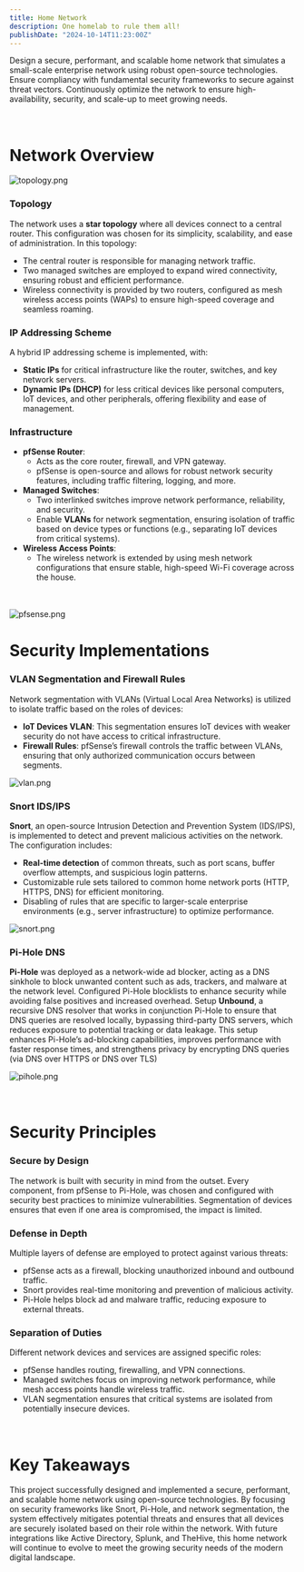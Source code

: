 ```yaml
---
title: Home Network
description: One homelab to rule them all!
publishDate: "2024-10-14T11:23:00Z"
---
```


Design a secure, performant, and scalable home network that simulates a small-scale enterprise network using robust open-source technologies. Ensure compliancy with fundamental security frameworks to secure against threat vectors. Continuously optimize the network to ensure high-availability, security, and scale-up to meet growing needs. <br><br><br>

# Network Overview

![topology.png](./topology.png)

### Topology

The network uses a **star topology** where all devices connect to a central router. This configuration was chosen for its simplicity, scalability, and ease of administration. In this topology:

- The central router is responsible for managing network traffic.
- Two managed switches are employed to expand wired connectivity, ensuring robust and efficient performance.
- Wireless connectivity is provided by two routers, configured as mesh wireless access points (WAPs) to ensure high-speed coverage and seamless roaming.

### IP Addressing Scheme

A hybrid IP addressing scheme is implemented, with:

- **Static IPs** for critical infrastructure like the router, switches, and key network servers.
- **Dynamic IPs (DHCP)** for less critical devices like personal computers, IoT devices, and other peripherals, offering flexibility and ease of management.

### Infrastructure

- **pfSense Router**:
    - Acts as the core router, firewall, and VPN gateway.
    - pfSense is open-source and allows for robust network security features, including traffic filtering, logging, and more.
- **Managed Switches**:
    - Two interlinked switches improve network performance, reliability, and security.
    - Enable **VLANs** for network segmentation, ensuring isolation of traffic based on device types or functions (e.g., separating IoT devices from critical systems).
- **Wireless Access Points**:
    - The wireless network is extended by using mesh network configurations that ensure stable, high-speed Wi-Fi coverage across the house. <br><br><br>

![pfsense.png](./pfsense.png)

# Security Implementations

### **VLAN Segmentation and Firewall Rules**

Network segmentation with VLANs (Virtual Local Area Networks) is utilized to isolate traffic based on the roles of devices:

- **IoT Devices VLAN**: This segmentation ensures IoT devices with weaker security do not have access to critical infrastructure.
- **Firewall Rules**: pfSense’s firewall controls the traffic between VLANs, ensuring that only authorized communication occurs between segments.

![vlan.png](./vlan.png)

### Snort IDS/IPS

**Snort**, an open-source Intrusion Detection and Prevention System (IDS/IPS), is implemented to detect and prevent malicious activities on the network. The configuration includes:

- **Real-time detection** of common threats, such as port scans, buffer overflow attempts, and suspicious login patterns.
- Customizable rule sets tailored to common home network ports (HTTP, HTTPS, DNS) for efficient monitoring.
- Disabling of rules that are specific to larger-scale enterprise environments (e.g., server infrastructure) to optimize performance.

![snort.png](./snort.png)

### Pi-Hole DNS

**Pi-Hole** was deployed as a network-wide ad blocker, acting as a DNS sinkhole to block unwanted content such as ads, trackers, and malware at the network level. Configured Pi-Hole blocklists to enhance security while avoiding false positives and increased overhead. Setup **Unbound**, a recursive DNS resolver that works in conjunction Pi-Hole to ensure that DNS queries are resolved locally, bypassing third-party DNS servers, which reduces exposure to potential tracking or data leakage. This setup enhances Pi-Hole’s ad-blocking capabilities, improves performance with faster response times, and strengthens privacy by encrypting DNS queries (via DNS over HTTPS or DNS over TLS)

![pihole.png](./pihole.png) <br><br><br>

# Security Principles

### **Secure by Design**

The network is built with security in mind from the outset. Every component, from pfSense to Pi-Hole, was chosen and configured with security best practices to minimize vulnerabilities. Segmentation of devices ensures that even if one area is compromised, the impact is limited.

### **Defense in Depth**

Multiple layers of defense are employed to protect against various threats:

- pfSense acts as a firewall, blocking unauthorized inbound and outbound traffic.
- Snort provides real-time monitoring and prevention of malicious activity.
- Pi-Hole helps block ad and malware traffic, reducing exposure to external threats.

### **Separation of Duties**

Different network devices and services are assigned specific roles:

- pfSense handles routing, firewalling, and VPN connections.
- Managed switches focus on improving network performance, while mesh access points handle wireless traffic.
- VLAN segmentation ensures that critical systems are isolated from potentially insecure devices. <br><br><br>

# Key Takeaways

This project successfully designed and implemented a secure, performant, and scalable home network using open-source technologies. By focusing on security frameworks like Snort, Pi-Hole, and network segmentation, the system effectively mitigates potential threats and ensures that all devices are securely isolated based on their role within the network. With future integrations like Active Directory, Splunk, and TheHive, this home network will continue to evolve to meet the growing security needs of the modern digital landscape.